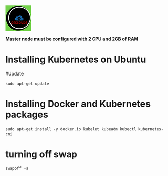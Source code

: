 <img src="images/c4logo.png">

__Master node must be configured with 2 CPU and 2GB of RAM__
# Installing Kubernetes on Ubuntu

#Update 
```
sudo apt-get update

``` 
# Installing Docker and Kubernetes packages
``` 
sudo apt-get install -y docker.io kubelet kubeadm kubectl kubernetes-cni 

```
# turning off swap
```
swapoff -a

```


